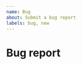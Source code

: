 ```yaml
---
name: Bug
about: Submit a bug report
labels: bug, new
---
```


<!--
Thanks for taking the time to improve cloud-init!

Please include the following in your bug report:

1. Your cloud provider
2. Any appropriate cloud-init configuration you can provide us with
3. cloud-init logs:
  Run `sudo cloud-init collect-logs`. Add `--include-userdata` if
  there is no sensitive information in your user data.

Include a minimal, reproducible example (<https://stackoverflow.com/help/minimal-reproducible-example>), if possible.
-->

# Bug report
